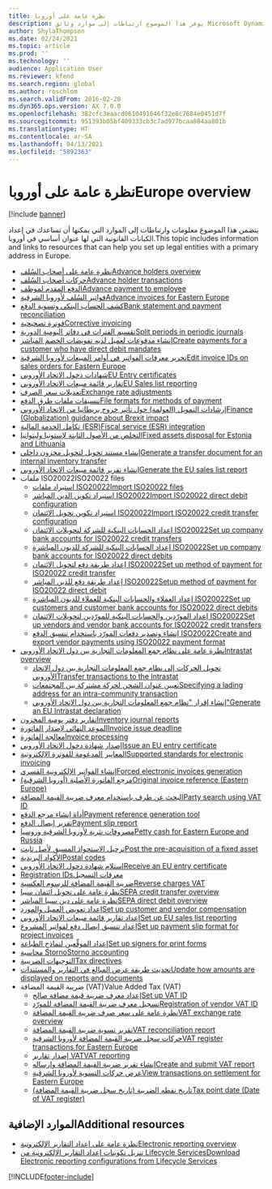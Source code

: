 ```yaml
---
title: نظرة عامة على أوروبا
description: يوفر هذا الموضوع ارتباطات إلى موارد وثائق Microsoft Dynamics 365 Finance لأوروبا.
author: ShylaThompson
ms.date: 02/24/2021
ms.topic: article
ms.prod: ''
ms.technology: ''
audience: Application User
ms.reviewer: kfend
ms.search.region: global
ms.author: roschlom
ms.search.validFrom: 2016-02-28
ms.dyn365.ops.version: AX 7.0.0
ms.openlocfilehash: 382cfc3eaacd0610491646f32e8c7684e0451d7f
ms.sourcegitcommit: 951393b05bf409333cb3c7ad977bcaa804aa801b
ms.translationtype: HT
ms.contentlocale: ar-SA
ms.lasthandoff: 04/13/2021
ms.locfileid: "5892363"
---
```

# <a name="europe-overview"></a><span data-ttu-id="5d229-103">نظرة عامة على أوروبا</span><span class="sxs-lookup"><span data-stu-id="5d229-103">Europe overview</span></span>

[!include [banner](../includes/banner.md)]

<span data-ttu-id="5d229-104">يتضمن هذا الموضوع معلومات وارتباطات إلى الموارد التي يمكنها أن تساعدك في إعداد الكيانات القانونية التي لها عنوان أساسي في أوروبا.</span><span class="sxs-lookup"><span data-stu-id="5d229-104">This topic includes information and links to resources that can help you set up legal entities with a primary address in Europe.</span></span> 

- [<span data-ttu-id="5d229-105">نظرة عامة على أصحاب السُلف</span><span class="sxs-lookup"><span data-stu-id="5d229-105">Advance holders overview</span></span>](emea-advance-holders.md)
 - [<span data-ttu-id="5d229-106">حركات أصحاب السُلف</span><span class="sxs-lookup"><span data-stu-id="5d229-106">Advance holder transactions</span></span>](emea-advance-holders-transactions.md)
 - [<span data-ttu-id="5d229-107">الدفع المقدم لموظف</span><span class="sxs-lookup"><span data-stu-id="5d229-107">Advance payment to employee</span></span>](tasks/advance-payment-employee.md)
- [<span data-ttu-id="5d229-108">فواتير السُلف‬‬‬ لأوروبا الشرقية</span><span class="sxs-lookup"><span data-stu-id="5d229-108">Advance invoices for Eastern Europe</span></span>](emea-advance-invoice.md)
- [<span data-ttu-id="5d229-109">كشف الحساب البنكي وتسوية الدفع</span><span class="sxs-lookup"><span data-stu-id="5d229-109">Bank statement and payment reconciliation</span></span>](emea-bank-reconciliation.md)
- [<span data-ttu-id="5d229-110">فوترة تصحيحية</span><span class="sxs-lookup"><span data-stu-id="5d229-110">Corrective invoicing</span></span>](emea-corrective-invoice.md)
- [<span data-ttu-id="5d229-111">تقسيم الفترات في دفاتر اليومية الدورية</span><span class="sxs-lookup"><span data-stu-id="5d229-111">Split periods in periodic journals</span></span>](emea-create-post-periodic-journals.md)
- [<span data-ttu-id="5d229-112">إنشاء مدفوعات لعميل لديه ‏‫تفويضات الخصم المباشر‬</span><span class="sxs-lookup"><span data-stu-id="5d229-112">Create payments for a customer who have direct debit mandates</span></span>](tasks/create-payments-customers-who-have-direct-debit-mandates.md)
- [<span data-ttu-id="5d229-113">تحرير معرفات الفواتير في أوامر المبيعات لأوروبا الشرقية</span><span class="sxs-lookup"><span data-stu-id="5d229-113">Edit invoice IDs on sales orders for Eastern Europe</span></span>](emea-edit-invoice-id-sales-orders.md)
- [<span data-ttu-id="5d229-114">شهادات دخول الاتحاد الأوروبي</span><span class="sxs-lookup"><span data-stu-id="5d229-114">EU Entry certificates</span></span>](emea-entry-certificates.md)
- [<span data-ttu-id="5d229-115">تقارير قائمة مبيعات الاتحاد الأوروبي</span><span class="sxs-lookup"><span data-stu-id="5d229-115">EU Sales list reporting</span></span>](emea-eu-sales-list.md)
- [<span data-ttu-id="5d229-116">تعديلات سعر الصرف</span><span class="sxs-lookup"><span data-stu-id="5d229-116">Exchange rate adjustments</span></span>](emea-exchange-rate-adjustments.md)
- [<span data-ttu-id="5d229-117">تنسيقات ملفات طرق الدفع</span><span class="sxs-lookup"><span data-stu-id="5d229-117">File formats for methods of payment</span></span>](emea-select-file-formats-for-the-method-of-payments.md)
- [<span data-ttu-id="5d229-118">إرشادات التمويل (العولمة) حول تأثير خروج بريطانيا من الاتحاد الأوروبي</span><span class="sxs-lookup"><span data-stu-id="5d229-118">Finance (Globalization) guidance about Brexit impact</span></span>](https://businesscenter.mbs.microsoft.com/#contentdetail/GuidanceBrexitImpact)
- [<span data-ttu-id="5d229-119">تكامل الخدمة المالية (ESR)</span><span class="sxs-lookup"><span data-stu-id="5d229-119">Fiscal service (ESR) integration</span></span>](emea-fiscal-service-integration.md)
- [<span data-ttu-id="5d229-120">التخلص من الأصول الثابتة لإستونيا وليتوانيا</span><span class="sxs-lookup"><span data-stu-id="5d229-120">Fixed assets disposal for Estonia and Lithuania</span></span>](emea-credit-note-reverse-fixed-asset-sale.md)
- [<span data-ttu-id="5d229-121">إنشاء مستند تحويل لتحويل مخزون داخلي</span><span class="sxs-lookup"><span data-stu-id="5d229-121">Generate a transfer document for an internal inventory transfer</span></span>](tasks/transfer-document-internal-inventory-transfer.md)
- [<span data-ttu-id="5d229-122">إنشاء تقرير قائمة مبيعات الاتحاد الأوروبي</span><span class="sxs-lookup"><span data-stu-id="5d229-122">Generate the EU sales list report</span></span>](tasks/eur-00011-eu-sales-list-report.md)
- <span data-ttu-id="5d229-123">ملفات ISO20022</span><span class="sxs-lookup"><span data-stu-id="5d229-123">ISO20022 files</span></span>
  - [<span data-ttu-id="5d229-124">استيراد ملفات ISO20022</span><span class="sxs-lookup"><span data-stu-id="5d229-124">Import ISO20022 files</span></span>](emea-ISO20022-file-formats.md)
  - [<span data-ttu-id="5d229-125">استيراد تكوين الدين المباشر ISO20022</span><span class="sxs-lookup"><span data-stu-id="5d229-125">Import ISO20022 direct debit configuration</span></span>](tasks/import-iso20022-direct-debit-configuration.md)
  - [<span data-ttu-id="5d229-126">استيراد تكوين تحويل الائتمان ISO20022</span><span class="sxs-lookup"><span data-stu-id="5d229-126">Import ISO20022 credit transfer configuration</span></span>](tasks/import-iso20022-credit-transfer-configuration.md)
  - [<span data-ttu-id="5d229-127">إعداد الحسابات البنكية للشركة لتحويلات الائتمان ISO20022</span><span class="sxs-lookup"><span data-stu-id="5d229-127">Set up company bank accounts for ISO20022 credit transfers</span></span>](tasks/set-up-company-bank-accounts-iso20022-credit-transfers.md)
  - [<span data-ttu-id="5d229-128">إعداد الحسابات البنكية للشركة للديون المباشرة ISO20022</span><span class="sxs-lookup"><span data-stu-id="5d229-128">Set up company bank accounts for ISO20022 direct debits</span></span>](tasks/set-up-company-bank-accounts-iso20022-direct-debits.md)
  - [<span data-ttu-id="5d229-129">إعداد طريقة دفع لتحويل الائتمان ISO20022</span><span class="sxs-lookup"><span data-stu-id="5d229-129">Set up method of payment for ISO20022 credit transfer</span></span>](tasks/set-up-method-payment-iso20022-credit-transfer.md)
  - [<span data-ttu-id="5d229-130">إعداد طريقة دفع للدين المباشر ISO20022</span><span class="sxs-lookup"><span data-stu-id="5d229-130">Setup method of payment for ISO20022 direct debit</span></span>](tasks/setup-method-payment-iso20022-direct-debit.md)
  - [<span data-ttu-id="5d229-131">إعداد العملاء والحسابات البنكية للعملاء للديون المباشرة ISO20022</span><span class="sxs-lookup"><span data-stu-id="5d229-131">Set up customers and customer bank accounts for ISO20022 direct debits</span></span>](tasks/set-up-bank-accounts-iso20022-direct-debits.md)
  - [<span data-ttu-id="5d229-132">إعداد المورّدين والحسابات البنكية للمورّدين لتحويلات الائتمان ISO20022</span><span class="sxs-lookup"><span data-stu-id="5d229-132">Set up vendors and vendor bank accounts for ISO20022 credit transfers</span></span>](tasks/set-up-vendor-iso20022-credit-transfers.md)
  - [<span data-ttu-id="5d229-133">إنشاء وتصدير دفعات المورّد باستخدام تنسيق الدفع ISO20022</span><span class="sxs-lookup"><span data-stu-id="5d229-133">Create and export vendor payments using ISO20022 payment format</span></span>](tasks/create-export-vendor-payments-iso20022-payment-format.md)
- [<span data-ttu-id="5d229-134">نظرة عامة على نظام جمع المعلومات التجارية بين دول الاتحاد الأوروبي</span><span class="sxs-lookup"><span data-stu-id="5d229-134">Intrastat overview</span></span>](emea-intrastat.md)
  - [<span data-ttu-id="5d229-135">تحويل الحركات إلى نظام جمع المعلومات التجارية بين دول الاتحاد الأوروبي</span><span class="sxs-lookup"><span data-stu-id="5d229-135">Transfer transactions to the Intrastat</span></span>](tasks/transfer-transactions-intrastat.md)
  - [<span data-ttu-id="5d229-136">تعيين عنوان الشحن لحركة مشتركة بين المجتمعات‬</span><span class="sxs-lookup"><span data-stu-id="5d229-136">Specifying a lading address for an intra-community transaction</span></span>](tasks/eur-00002-specify-lading-address-intra-community.md)
  - [<span data-ttu-id="5d229-137">إنشاء إقرار "نظام جمع المعلومات التجارية بين دول الاتحاد الأوروبي"</span><span class="sxs-lookup"><span data-stu-id="5d229-137">Generate an EU Intrastat declaration</span></span>](tasks/eur-00002-eu-intrastat-declaration.md)
- [<span data-ttu-id="5d229-138">تقارير دفتر يومية المخزون</span><span class="sxs-lookup"><span data-stu-id="5d229-138">Inventory journal reports</span></span>](emea-set-up-report-inventory-journal-names.md)
- [<span data-ttu-id="5d229-139">الموعد النهائي لإصدار الفاتورة</span><span class="sxs-lookup"><span data-stu-id="5d229-139">Invoice issue deadline</span></span>](emea-invoice-issue-deadline.md)
- [<span data-ttu-id="5d229-140">معالجة الفاتورة</span><span class="sxs-lookup"><span data-stu-id="5d229-140">Invoice processing</span></span>](emea-invoice-processing.md)
- [<span data-ttu-id="5d229-141">إصدار شهادة دخول الاتحاد الأوروبي</span><span class="sxs-lookup"><span data-stu-id="5d229-141">Issue an EU entry certificate</span></span>](tasks/eur-00012-issue-eu-entry-certificate.md)
- [<span data-ttu-id="5d229-142">المعايير المدعومة للفوترة الإلكترونية</span><span class="sxs-lookup"><span data-stu-id="5d229-142">Supported standards for electronic invoicing</span></span>](emea-oioubl-standards-electronic-invoicing.md)
- [<span data-ttu-id="5d229-143">إنشاء الفواتير الإلكترونية القسري</span><span class="sxs-lookup"><span data-stu-id="5d229-143">Forced electronic invoices generation</span></span>](emea-eur-forced-einvoices.md)
- [<span data-ttu-id="5d229-144">مرجع الفاتورة الأصلية (أوروبا الشرقية)</span><span class="sxs-lookup"><span data-stu-id="5d229-144">Original invoice reference (Eastern Europe)</span></span>](tasks/ee-00004-original-invoice-reference.md)
- [<span data-ttu-id="5d229-145">البحث عن طرف باستخدام معرف ضريبة القيمة المضافة</span><span class="sxs-lookup"><span data-stu-id="5d229-145">Party search using VAT ID</span></span>](tasks/eur-00015-party-search-vat-id.md)
- [<span data-ttu-id="5d229-146">أداة إنشاء مرجع الدفع</span><span class="sxs-lookup"><span data-stu-id="5d229-146">Payment reference generation tool</span></span>](tasks/ee-00015-payment-reference-generation-tool.md)
- [<span data-ttu-id="5d229-147">تقرير إيصال الدفع​</span><span class="sxs-lookup"><span data-stu-id="5d229-147">Payment slip report</span></span>](emea-eur-payment-slip-report-giro.md)
- [<span data-ttu-id="5d229-148">مصروفات نثرية لأوروبا الشرقية وروسيا</span><span class="sxs-lookup"><span data-stu-id="5d229-148">Petty cash for Eastern Europe and Russia</span></span>](emea-petty-cash.md)
- [<span data-ttu-id="5d229-149">ترحيل الاستحواذ المسبق لأصل ثابت​</span><span class="sxs-lookup"><span data-stu-id="5d229-149">Post the pre-acquisition of a fixed asset</span></span>](emea-pre-acquisition-acquisition-fixed-asset.md)
- [<span data-ttu-id="5d229-150">الأكواد البريدية</span><span class="sxs-lookup"><span data-stu-id="5d229-150">Postal codes</span></span>](emea-import-create-postal-codes-manually.md)
- [<span data-ttu-id="5d229-151">استلام شهادة دخول الاتحاد الأوروبي</span><span class="sxs-lookup"><span data-stu-id="5d229-151">Receive an EU entry certificate</span></span>](tasks/eur-00012-receive-eu-entry-certificate.md)
- [<span data-ttu-id="5d229-152">‏‫معرفات التسجيل</span><span class="sxs-lookup"><span data-stu-id="5d229-152">Registration IDs</span></span>](emea-registration-ids.md)
- [<span data-ttu-id="5d229-153">ضريبة القيمة المضافة للرسوم العكسية</span><span class="sxs-lookup"><span data-stu-id="5d229-153">Reverse charges VAT</span></span>](emea-reverse-charge.md)
- [<span data-ttu-id="5d229-154">نظرة عامة على تحويل ائتمان سيبا</span><span class="sxs-lookup"><span data-stu-id="5d229-154">SEPA credit transfer overview</span></span>](../accounts-payable/sepa-credit-transfer.md)
- [<span data-ttu-id="5d229-155">نظرة عامة على دين سيبا المباشر</span><span class="sxs-lookup"><span data-stu-id="5d229-155">SEPA direct debit overview</span></span>](../accounts-receivable/sepa-direct-debit-overview.md)
- [<span data-ttu-id="5d229-156">إعداد تعويض العميل والمورد</span><span class="sxs-lookup"><span data-stu-id="5d229-156">Set up customer and vendor compensation</span></span>](emea-compensation-customer-vendor-transactions.md)
- [<span data-ttu-id="5d229-157">إعداد ‏‫تقارير قائمة مبيعات الاتحاد الأوروبي‬</span><span class="sxs-lookup"><span data-stu-id="5d229-157">Set up EU sales list reporting</span></span>](tasks/eur-00011-eu-sales-list-reporting.md)
- [<span data-ttu-id="5d229-158">إعداد تنسيق إيصال دفع لفواتير المشروع</span><span class="sxs-lookup"><span data-stu-id="5d229-158">Set up payment slip format for project invoices</span></span>](tasks/set-up-payment-slip-format-project-invoices.md)
- [<span data-ttu-id="5d229-159">إعداد الموقِّعين لنماذج الطباعة</span><span class="sxs-lookup"><span data-stu-id="5d229-159">Set up signers for print forms</span></span>](emea-set-up-signers-for-printing-forms.md)
- [<span data-ttu-id="5d229-160">محاسبة Storno</span><span class="sxs-lookup"><span data-stu-id="5d229-160">Storno accounting</span></span>](emea-storno.md)
- [<span data-ttu-id="5d229-161">التوجيهات الضريبية</span><span class="sxs-lookup"><span data-stu-id="5d229-161">Tax directives</span></span>](emea-tax-directives.md)
- [<span data-ttu-id="5d229-162">تحديث طريقة عرض المبالغ في التقارير والمستندات</span><span class="sxs-lookup"><span data-stu-id="5d229-162">Update how amounts are displayed on reports and documents</span></span>](emea-amount-printing-forms.md)
- <span data-ttu-id="5d229-163">ضريبة القيمة المضافة (VAT)</span><span class="sxs-lookup"><span data-stu-id="5d229-163">Value Added Tax (VAT)</span></span>
  - [<span data-ttu-id="5d229-164">إعداد معرف ضريبة قيمة مضافة صالح</span><span class="sxs-lookup"><span data-stu-id="5d229-164">Set up VAT ID</span></span>](tasks/eur-00015-vat-id.md)
  - [<span data-ttu-id="5d229-165">تسجيل معرف ضريبة القيمة المضافة للمورّد</span><span class="sxs-lookup"><span data-stu-id="5d229-165">Registration of vendor VAT ID</span></span>](tasks/eur-00015-registration-vendor-vat-id.md)
  - [<span data-ttu-id="5d229-166">نظرة عامة على سعر صرف ضريبة القيمة المضافة</span><span class="sxs-lookup"><span data-stu-id="5d229-166">VAT exchange rate overview</span></span>](emea-vat-exchange-rate.md)
  - [<span data-ttu-id="5d229-167">تقرير تسوية ضريبة القيمة المضافة</span><span class="sxs-lookup"><span data-stu-id="5d229-167">VAT reconciliation report</span></span>](tasks/eur-00018-vat-reconciliation-report.md)
  - [<span data-ttu-id="5d229-168">حركات سجل ضريبة القيمة المضافة لأوروبا الشرقية</span><span class="sxs-lookup"><span data-stu-id="5d229-168">VAT register transactions for Eastern Europe</span></span>](emea-vat-register-transactions.md)
  - [<span data-ttu-id="5d229-169">إصدار تقارير VAT</span><span class="sxs-lookup"><span data-stu-id="5d229-169">VAT reporting</span></span>](emea-vat-reporting.md)
  - [<span data-ttu-id="5d229-170">إنشاء تقرير ضريبة القيمة المضافة وإرساله</span><span class="sxs-lookup"><span data-stu-id="5d229-170">Create and submit VAT report</span></span>](tasks/create-submit-vat-report.md)
  - [<span data-ttu-id="5d229-171">عرض حركات التسوية لأوروبا الشرقية</span><span class="sxs-lookup"><span data-stu-id="5d229-171">View transactions on settlement for Eastern Europe</span></span>](emea-transactions-settlement-form.md)
  - [<span data-ttu-id="5d229-172">تاريخ نقطه الضريبة (تاريخ سجل ضريبة القيمة المضافة)</span><span class="sxs-lookup"><span data-stu-id="5d229-172">Tax point date (Date of VAT register)</span></span>](emea-tax-point-date.md)

## <a name="additional-resources"></a><span data-ttu-id="5d229-173">الموارد الإضافية</span><span class="sxs-lookup"><span data-stu-id="5d229-173">Additional resources</span></span>

- [<span data-ttu-id="5d229-174">نظرة عامة على إعداد التقارير الإلكترونية</span><span class="sxs-lookup"><span data-stu-id="5d229-174">Electronic reporting overview</span></span>](../../fin-ops-core/dev-itpro/analytics/general-electronic-reporting.md)
- [<span data-ttu-id="5d229-175">تنزيل تكوينات إعداد التقارير الإلكترونية من Lifecycle Services</span><span class="sxs-lookup"><span data-stu-id="5d229-175">Download Electronic reporting configurations from Lifecycle Services</span></span>](../../fin-ops-core/dev-itpro/analytics/download-electronic-reporting-configuration-lcs.md)


[!INCLUDE[footer-include](../../includes/footer-banner.md)]
